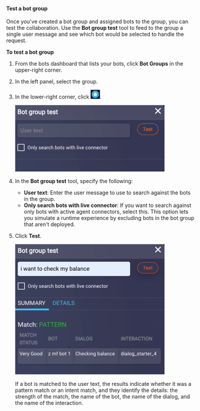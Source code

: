 #### Test a bot group

Once you've created a bot group and assigned bots to the group, you can test the collaboration. Use the **Bot group test** tool to feed to the group a single user message and see which bot would be selected to handle the request.

**To test a bot group**

1. From the bots dashboard that lists your bots, click **Bot Groups** in the upper-right corner.
2. In the left panel, select the group.
3. In the lower-right corner, click <img style="width:25px" src="img/ConvoBuilder/bots_collab_debugIcon.png">.

    <img class="fancyimage" style="width:400px" src="img/ConvoBuilder/bots_collab7.png">

4. In the **Bot group test** tool, specify the following:

    * **User text**: Enter the user message to use to search against the bots in the group.
    * **Only search bots with live connector**: If you want to search against only bots with active agent connectors, select this. This option lets you simulate a runtime experience by excluding bots in the bot group that aren't deployed.

5. Click **Test**.

   <img class="fancyimage" style="width:400px" src="img/ConvoBuilder/bots_collab8.png">

    If a bot is matched to the user text, the results indicate whether it was a pattern match or an intent match, and they identify the details: the strength of the match, the name of the bot, the name of the dialog, and the name of the interaction.
